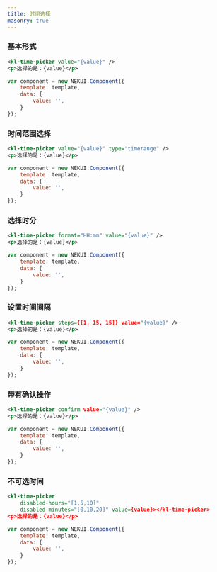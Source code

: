 ```yaml
---
title: 时间选择
masonry: true
---
```


<!-- demo_start -->
### 基本形式
<div class="m-example"></div>

```xml
<kl-time-picker value="{value}" />
<p>选择的是：{value}</p>
```

```javascript
var component = new NEKUI.Component({
    template: template,
    data: {
        value: '',
    }
});
```
<!-- demo_end -->

<!-- demo_start -->
### 时间范围选择
<div class="m-example"></div>

```xml
<kl-time-picker value="{value}" type="timerange" />
<p>选择的是：{value}</p>
```

```javascript
var component = new NEKUI.Component({
    template: template,
    data: {
        value: '',
    }
});
```
<!-- demo_end -->


<!-- demo_start -->
### 选择时分
<div class="m-example"></div>

```xml
<kl-time-picker format="HH:mm" value="{value}" />
<p>选择的是：{value}</p>
```

```javascript
var component = new NEKUI.Component({
    template: template,
    data: {
        value: '',
    }
});
```
<!-- demo_end -->


<!-- demo_start -->
### 设置时间间隔
<div class="m-example"></div>

```xml
<kl-time-picker steps={[1, 15, 15]} value="{value}" />
<p>选择的是：{value}</p>
```

```javascript
var component = new NEKUI.Component({
    template: template,
    data: {
        value: '',
    }
});
```
<!-- demo_end -->


<!-- demo_start -->
### 带有确认操作
<div class="m-example"></div>

```xml
<kl-time-picker confirm value="{value}" />
<p>选择的是：{value}</p>
```

```javascript
var component = new NEKUI.Component({
    template: template,
    data: {
        value: '',
    }
});
```
<!-- demo_end -->

<!-- demo_start -->
### 不可选时间
<div class="m-example"></div>

```xml
<kl-time-picker
    disabled-hours="[1,5,10]"
    disabled-minutes="[0,10,20]" value={value}></kl-time-picker>
<p>选择的是：{value}</p>
```

```javascript
var component = new NEKUI.Component({
    template: template,
    data: {
        value: '',
    }
});
```
<!-- demo_end -->
